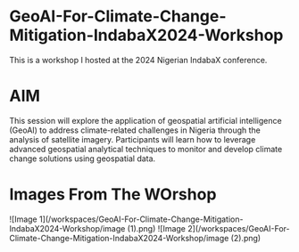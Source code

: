 # GeoAI-For-Climate-Change-Mitigation-IndabaX2024-Workshop

This is a workshop I hosted at the 2024 Nigerian IndabaX conference. 

# AIM

This session will explore the application of geospatial artificial intelligence (GeoAI) to address climate-related challenges in Nigeria through the analysis of satellite imagery. Participants will learn how to leverage advanced geospatial analytical techniques to monitor and develop climate change solutions using geospatial data. 

# Images From The WOrshop

![Image 1](/workspaces/GeoAI-For-Climate-Change-Mitigation-IndabaX2024-Workshop/image (1).png)
![Image 2](/workspaces/GeoAI-For-Climate-Change-Mitigation-IndabaX2024-Workshop/image (2).png)